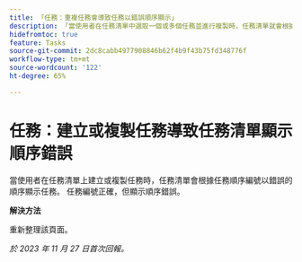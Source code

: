 ```yaml
---
title: 「任務：重複任務會導致任務以錯誤順序顯示」
description: 「當使用者在任務清單中選取一個或多個任務並進行複製時，任務清單就會根據任務順序編號以錯誤的順序顯示任務。任務編號正確，但顯示順序錯誤。此問題有解決辦法。」
hidefromtoc: true
feature: Tasks
source-git-commit: 2dc8cabb4977908846b62f4b9f43b75fd348776f
workflow-type: tm+mt
source-wordcount: '122'
ht-degree: 65%

---
```



# 任務：建立或複製任務導致任務清單顯示順序錯誤

當使用者在任務清單上建立或複製任務時，任務清單會根據任務順序編號以錯誤的順序顯示任務。 任務編號正確，但顯示順序錯誤。

**解決方法**

重新整理該頁面。

_於 2023 年 11 月 27 日首次回報。_
